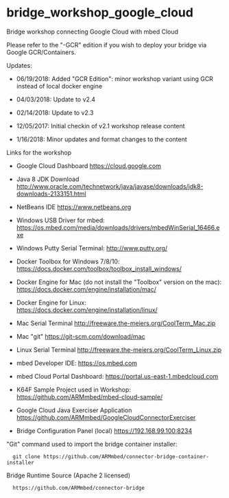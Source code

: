 # bridge_workshop_google_cloud
Bridge workshop connecting Google Cloud with mbed Cloud

Please refer to the "-GCR" edition if you wish to deploy your bridge via Google GCR/Containers.

Updates:

- 06/19/2018: Added "GCR Edition": minor workshop variant using GCR instead of local docker engine

- 04/03/2018: Update to v2.4

- 02/14/2018: Update to v2.3

- 12/05/2017: Initial checkin of v2.1 workshop release content

- 1/16/2018: Minor updates and format changes to the content

Links for the workshop

- Google Cloud Dashboard
      https://cloud.google.com

- Java 8 JDK Download
      http://www.oracle.com/technetwork/java/javase/downloads/jdk8-downloads-2133151.html 

- NetBeans IDE
      https://www.netbeans.org 

- Windows USB Driver for mbed:
      https://os.mbed.com/media/downloads/drivers/mbedWinSerial_16466.exe

- Windows Putty Serial Terminal:
      http://www.putty.org/

- Docker Toolbox for Windows 7/8/10:
      https://docs.docker.com/toolbox/toolbox_install_windows/

- Docker Engine for Mac (do not install the "Toolbox" version on the mac):
      https://docs.docker.com/engine/installation/mac/

- Docker Engine for Linux:
      https://docs.docker.com/engine/installation/linux/ 

- Mac Serial Terminal 
      http://freeware.the-meiers.org/CoolTerm_Mac.zip

- Mac "git"
      https://git-scm.com/download/mac

- Linux Serial Terminal 
      http://freeware.the-meiers.org/CoolTerm_Linux.zip

- mbed Developer IDE:
      https://os.mbed.com

- mbed Cloud Portal Dashboard:
      https://portal.us-east-1.mbedcloud.com

- K64F Sample Project used in Workshop:
      https://github.com/ARMmbed/mbed-cloud-sample/

- Google Cloud Java Exerciser Application
      https://github.com/ARMmbed/GoogleCloudConnectorExerciser

- Bridge Configuration Panel (local)
      https://192.168.99.100:8234

"Git" command used to import the bridge container installer:

      git clone https://github.com/ARMmbed/connector-bridge-container-installer

Bridge Runtime Source (Apache 2 licensed)

      https://github.com/ARMmbed/connector-bridge
